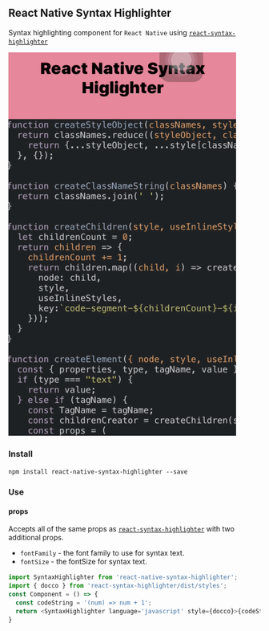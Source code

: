 ## React Native Syntax Highlighter


Syntax highlighting component for `React Native` using <a href='https://github.com/conorhastings/react-syntax-highlighter'> `react-syntax-highlighter`</a>

<img src='./react-native-syntax-highlighter.gif' />

### Install

`npm install react-native-syntax-highlighter --save`


### Use

#### props
Accepts all of the same props as <a href='https://github.com/conorhastings/react-syntax-highlighter'> `react-syntax-highlighter`</a> with two additional props.
* `fontFamily` - the font family to use for syntax text.
* `fontSize` - the fontSize for syntax text.

```js
import SyntaxHighlighter from 'react-native-syntax-highlighter';
import { docco } from 'react-syntax-highlighter/dist/styles';
const Component = () => {
  const codeString = '(num) => num + 1';
  return <SyntaxHighlighter language='javascript' style={docco}>{codeString}</SyntaxHighlighter>;  
}
```

